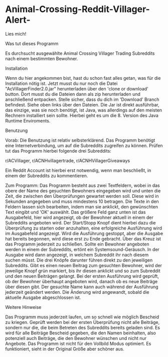 # Animal-Crossing-Reddit-Villager-Alert-
Lies mich!

Was tut dieses Programm

Es durchsucht ausgewählte Animal Crossing Villager Trading Subreddits nach einem bestimmten Bewohner.


Installation

Wenn du hier angekommen bist, hast du schon fast alles getan, was für die Installation nötig ist. Jetzt musst du nur noch die Datei "AcVillagerFinder2.0.jar" herunterladen über den 'clone or download' button. Dort musst du die Dateien dann als zip herunterladen und anschließend entpacken. Stelle sicher, dass du dich im 'Download' Branch befindest. Siehe oben links über den Dateien. Die Jar ist direkt ausführbar, das einzige, was sie noch benötigt, ist Java, was allerdings auf den meisten Rechnern installiert sein sollte. Hierbei geht es um die 8. Version des Java Runtime Enviroments.


Benutzung

Vorab: Die Benutzung ist relativ selbsterklärend. Das Programm benötigt eine Internetverbindung, um auf die Subreddits zugreifen zu können. Prüfen tut das Programm hierbei folgende drei Subreddits:

r/ACVillager, 
r/ACNHvillagertrade,
r/ACNHVillagerGiveaways

Ein Reddit Account ist hierbei erst notwendig, wenn man beschließt, in einem der Subreddits zu kommentieren.

Zum Programm: Das Programm besteht aus zwei Textfeldern, wobei in das obere der Name des gesuchten Bewohners eingegeben wird und unten die Zeit, die zwischen den Überprüfungen gewartet werden soll. Diese wird in Sekunden angegeben und muss mindestens 10 betragen. Die Texte in den Feldern lassen sich bearbeiten, indem man sie anklickt, den gewünschten Text eingibt und 'OK' auswählt. Das größere Feld ganz unten ist das Ausgabefeld, hier wird angezeigt, ob der Bewohner aktuell in einem der Subreddits angeboten wird. Der Start/Stopp Knopf dient hierbei dazu die Überprüfung zu starten oder anzuhalten, eine erfolgreiche Ausführung wird im Ausgabefeld angezeigt. Wird die Ausführung gestoppt, aber die Ausgabe hat bereits begonnen, wird diese erst zu Ende gebracht. Über das Kreuz ist das Programm jederzeit zu schließen. Sollte ein Bewohner angeboten werden in einem der Subreddits, ertönt ein Systemsound-Geräusch. In der Ausgabe wird dann angezeigt, in welchem Subreddit ihr nach diesem suchen müsst. Die drei Knöpfe darunter führen direkt zu den jeweiligen Subreddits. Gibt es einen neuen Beitrag zum gesuchten Bewohner, wird der jeweilige Knopf grün markiert, bis ihr diesen anklickt und so zum Subreddit und den neuen Beiträgen gelangt. Bei der ersten Ausführung wird geprüft, ob der Bewohner überhaupt angeboten wird, danach ob es neue Beiträge über diesen gibt. Der gesuchte Name kann auch während der Ausführung jederzeit geändert werden. Die Änderung wird angewandt, sobald die aktuelle Ausgabe abgeschlossen ist.


Weitere Hinweise

Das Programm muss jederzeit laufen, um so schnell wie möglich Bescheid zu kriegen. Geprüft werden bei der ersten Überprüfung nicht alle Beiträge, sondern nur die, die beim Betreten des Subreddits bereits geladen sind. Es wird für alle Beiträge Bescheid gegeben, die den Namen beinhalten, also potenziell auch Beiträge, die den Bewohner wünschen und nicht nur Angebote.
Das Programm ist nicht für den Vollbild Modus optimiert. Es funktioniert, sieht in der Original Größe aber schöner aus.
